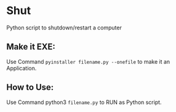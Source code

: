 # Shut
Python script to shutdown/restart a computer

## Make it EXE:
Use Command `pyinstaller filename.py --onefile` to make it an Application.

## How to Use:
Use Command python3 `filename.py` to RUN as Python script.
